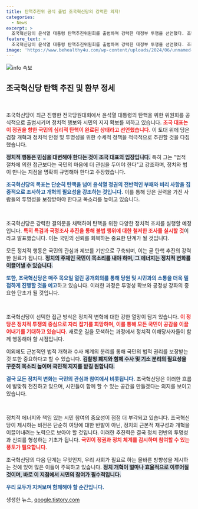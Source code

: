 ```yaml
---
title: 탄핵추진위 공식 출범 조국혁신당의 강력한 의지!
categories:
  - News
excerpt: >
  조국혁신당이 윤석열 대통령 탄핵추진위원회를 출범하며 강력한 대정부 투쟁을 선언했다. 조국 대표는 국민의 심리적 탄핵 상황을 강조하고, 특검과 국정조사 등 다양한 활동을 통해 윤정권 퇴진을 목표로 삼았다. 관심과 제보가 탄핵을 위한 원료가 될 것이라고 촉구했다.
feature_text: >
  조국혁신당이 윤석열 대통령 탄핵추진위원회를 출범하며 강력한 대정부 투쟁을 선언했다. 조국 대표는 국민의 심리적 탄핵 상황을 강조하고, 특검과 국정조사 등 다양한 활동을 통해 윤정권 퇴진을 목표로 삼았다. 관심과 제보가 탄핵을 위한 원료가 될 것이라고 촉구했다.
image: 'https://www.behealthy4u.com/wp-content/uploads/2024/06/unnamed-file.png'
---
```


<p><img src="https://www.behealthy4u.com/wp-content/uploads/2024/06/unnamed-file.png" alt="info 속보" /></p>

<h2 data-ke-size="size26">조국혁신당 탄핵 추진 및 환부 정세</h2>

<p data-ke-size="size16">&nbsp;</p>

<p>조국혁신당이 최근 진행한 전국당원대회에서 윤석열 대통령의 탄핵을 위한 위원회를 공식적으로 출범시키며 정치적 행보와 시민의 지지 확보를 꾀하고 있습니다. <b><span style="color: #ee2323;">조국 대표는 이 정권을 향한 국민의 심리적 탄핵이 완료된 상태라고 선언했습니다.</span></b> 이 토대 위에 당은 검찰 개혁과 정치적 안정 및 투명성을 위한 수세적 정책을 적극적으로 추진할 것을 다짐했습니다.</p>

<p><b><span style="background-color: #21538527;">정치적 행동은 민심을 대변해야 한다는 것이 조국 대표의 입장입니다.</span></b> 특히 그는 "법적 절차에 의한 접근보다는 국민의 마음에 더 관심을 두어야 한다"고 강조하며, 정치와 법이 만나는 지점을 명확히 규명해야 한다고 주장했습니다.</p>

<p><b><span style="color: #1a5490;">조국혁신당의 목표는 단순히 탄핵을 넘어 윤석열 정권의 전반적인 부패와 비리 사항을 집중적으로 조사하고 개혁의 필요성을 강조하는 것입니다.</span></b> 이를 통해 당은 권력을 가진 사람들의 투명성을 보장받아야 한다고 목소리를 높이고 있습니다.</p>

<p data-ke-size="size16">&nbsp;</p>

<p>조국혁신당은 강력한 결의문을 채택하여 탄핵을 위한 다양한 정치적 조치를 실행할 예정입니다. <b><span style="color: #ee2323;">특히 특검과 국정조사 추진을 통해 불법 행위에 대한 철저한 조사를 실시할 것</span></b>이라고 발표했습니다. 이는 국민의 신뢰를 회복하는 중요한 단계가 될 것입니다.</p>

<p>모든 정치적 행동은 국민의 관심과 제보를 기반으로 구축되며, 이는 곧 탄핵 추진의 강력한 원료가 됩니다. <b><span style="background-color: #21538527;">정치의 주체인 국민이 목소리를 내야 하며, 그 에너지는 정치적 변화를 이끌어낼 수 있습니다.</span></b> </p>

<p><b><span style="color: #1a5490;">또한, 조국혁신당은 매주 목요일 열린 공개회의를 통해 당원 및 시민과의 소통을 더욱 밀접하게 진행할 것을 예고</span></b>하고 있습니다. 이러한 과정은 투명성 확보와 공정성 강화의 중요한 단초가 될 것입니다.</p>

<p data-ke-size="size16">&nbsp;</p>

<p>조국혁신당이 선택한 접근 방식은 정치적 변혁에 대한 강한 열망이 담겨 있습니다. <b><span style="color: #ee2323;">이 정당은 정치적 투쟁의 중심으로 자리 잡기를 희망하며, 이를 통해 모든 국민이 공감을 이끌어내기를 기대하고 있습니다.</span></b> 새로운 길을 모색하는 과정에서 정치적 이해당사자들이 함께 행동해야 할 시점입니다.</p>

<p>이외에도 근본적인 법적 개혁과 수사 체계의 분리를 통해 국민의 법적 권리를 보장받는 것 또한 중요하다고 할 수 있습니다. <b><span style="background-color: #21538527;">검찰청 폐지와 함께 수사 및 기소 분리의 필요성을 꾸준히 목소리 높이며 국민적 지지를 받길 원합니다.</span></b></p>

<p><b><span style="color: #1a5490;">결국 모든 정치적 변화는 국민의 관심과 참여에서 비롯됩니다.</span></b> 조국혁신당은 이러한 흐름에 발맞춰 전진하고 있으며, 시민들이 함께 할 수 있는 공간을 만들겠다는 의지를 보이고 있습니다.</p>

<p data-ke-size="size16">&nbsp;</p>

<p>정치적 에너지와 책임 있는 시민 참여의 중요성이 점점 더 부각되고 있습니다. 조국혁신당이 제시하는 비전은 단순히 여당에 대한 반발이 아닌, 정치의 근본적 재구성과 개혁을 이끌어내려는 노력으로 보아야 할 것입니다. 이러한 추진력은 결국 정치 전반의 투명성과 신뢰를 형성하는 기초가 됩니다. <b><span style="color: #ee2323;">국민이 정권과 정치 체계를 감시하며 참여할 수 있는 풍토가 필요합니다.</span></b></p>

<p>조국혁신당의 다음 단계는 무엇인지, 우리 사회가 필요로 하는 올바른 방향성을 제시하는 것에 있어 많은 이들이 주목하고 있습니다. <b><span style="background-color: #21538527;">정치 개혁이 얼마나 효율적으로 이루어질 것이며, 바로 이 지점에서 시민의 참여가 필수적입니다.</span></b></p>

<p><b><span style="color: #1a5490;">우리 모두가 지켜보며 함께해야 할 순간입니다.</span></b></p>
생생한 뉴스, <a href="https://qoogle.tistory.com" rel="dofollow">qoogle.tistory.com</a>


